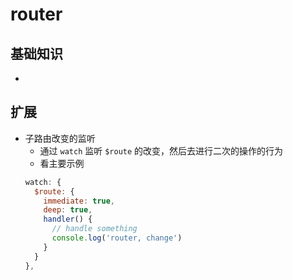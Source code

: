 # router

## 基础知识

-

## 扩展

- 子路由改变的监听
  - 通过 `watch` 监听 `$route` 的改变，然后去进行二次的操作的行为
  - 看主要示例
  ```js
  watch: {
    $route: {
      immediate: true,
      deep: true,
      handler() {
        // handle something
        console.log('router, change')
      }
    }
  },
  ```
